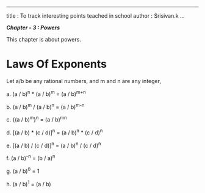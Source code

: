 
---
title : To track interesting points teached in school
author : Srisivan.k
...

_**Chapter - 3 : Powers**_

This chapter is about powers.

# Laws Of Exponents

Let a/b be any rational numbers, and m and n are any integer,

a. (a / b)<sup>n</sup> * (a / b)<sup>m</sup> = (a / b)<sup>m+n</sup>

b. (a / b)<sup>m</sup> / (a / b)<sup>n</sup> = (a / b)<sup>m-n</sup>

c. {(a / b)<sup>m</sup>}<sup>n</sup> = (a / b)<sup>mn</sup>

d. [(a / b) * (c / d)]<sup>n</sup> = (a / b)<sup>n</sup> * (c / d)<sup>n</sup>

e. [(a / b) / (c / d)]<sup>n</sup> = (a / b)<sup>n</sup> / (c / d)<sup>n</sup>

f. (a / b)<sup>-n</sup> = (b / a)<sup>n</sup>

g. (a / b)<sup>0</sup> = 1

h. (a / b)<sup>1</sup>  = (a / b)


